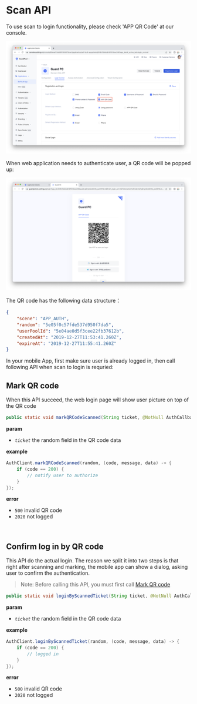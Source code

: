# Scan API

<LastUpdated/>

To use scan to login functionality, please check 'APP QR Code' at our console.

![](./images/1.png)

When web application needs to authenticate user, a QR code will be popped up:

![](./images/2.png)

The QR code has the following data structure：

```json
{
    "scene": "APP_AUTH",
    "random": "5e05f0c57fde537d950f7da5",
    "userPoolId": "5e04ae0d5f3cee22fb37612b",
    "createdAt": "2019-12-27T11:53:41.260Z",
    "expireAt": "2019-12-27T11:55:41.260Z"
}
```

In your mobile App, first make sure user is already logged in, then call following API when scan to login is requried:

## Mark QR code

When this API succeed, the web login page will show user picture on top of the QR code


```java
public static void markQRCodeScanned(String ticket, @NotNull AuthCallback<JSONObject> callback)
```

**param**

* *`ticket`* the random field in the QR code data

**example**

```java
AuthClient.markQRCodeScanned(random, (code, message, data) -> {
    if (code == 200) {
        // notify user to authorize
    }
});
```

**error**

* `500` invalid QR code
* `2020` not logged

<br>

## Confirm log in by QR code

This API do the actual login. The reason we split it into two steps is that right after scanning and marking, the mobile app can show a dialog, asking user to confirm the authentication.

>Note: Before calling this API, you must first call [Mark QR code](#mark-qr-code)


```java
public static void loginByScannedTicket(String ticket, @NotNull AuthCallback<JSONObject> callback)
```

**param**

* *`ticket`* the random field in the QR code data

**example**

```java
AuthClient.loginByScannedTicket(random, (code, message, data) -> {
    if (code == 200) {
        // logged in
    }
});
```

**error**

* `500` invalid QR code
* `2020` not logged

<br>
